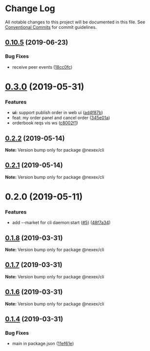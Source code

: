 # Change Log

All notable changes to this project will be documented in this file.
See [Conventional Commits](https://conventionalcommits.org) for commit guidelines.

## [0.10.5](https://github.com/NexexBuilder/nexex-mono/compare/@nexex/cli@0.10.4...@nexex/cli@0.10.5) (2019-06-23)


### Bug Fixes

* receive peer events ([18cc0fc](https://github.com/NexexBuilder/nexex-mono/commit/18cc0fc))





# [0.3.0](https://github.com/NexexBuilder/nexex-mono/compare/@nexex/cli@0.2.2...@nexex/cli@0.3.0) (2019-05-31)


### Features

* **ui:** support publish order in web ui ([ad4f87b](https://github.com/NexexBuilder/nexex-mono/commit/ad4f87b))
* feat: my order panel and cancel order ([345e01a](https://github.com/NexexBuilder/nexex-mono/commit/345e01a))
* orderbook reqs vis ws ([c8002f1](https://github.com/NexexBuilder/nexex-mono/commit/c8002f1))





## [0.2.2](https://github.com/NexexBuilder/nexex-mono/compare/@nexex/cli@0.2.1...@nexex/cli@0.2.2) (2019-05-14)

**Note:** Version bump only for package @nexex/cli





## [0.2.1](https://github.com/NexexBuilder/nexex-mono/compare/@nexex/cli@0.2.0...@nexex/cli@0.2.1) (2019-05-14)

**Note:** Version bump only for package @nexex/cli





# 0.2.0 (2019-05-11)


### Features

* add --market for cli daemon:start ([#5](https://github.com/NexexBuilder/nexex-mono/issues/5)) ([48f7a34](https://github.com/NexexBuilder/nexex-mono/commit/48f7a34))





## [0.1.8](https://github.com/dexunion5/dex-cli/compare/@nexex/cli@0.1.7...@nexex/cli@0.1.8) (2019-03-31)

**Note:** Version bump only for package @nexex/cli





## [0.1.7](https://github.com/dexunion5/dex-cli/compare/@nexex/cli@0.1.6...@nexex/cli@0.1.7) (2019-03-31)

**Note:** Version bump only for package @nexex/cli





## [0.1.6](https://github.com/dexunion5/dex-cli/compare/@nexex/cli@0.1.4...@nexex/cli@0.1.6) (2019-03-31)

**Note:** Version bump only for package @nexex/cli





## [0.1.4](https://github.com/dexunion5/dex-cli/compare/@nexex/cli@0.1.3...@nexex/cli@0.1.4) (2019-03-31)


### Bug Fixes

* main in package.json ([11ef61e](https://github.com/dexunion5/dex-cli/commit/11ef61e))
